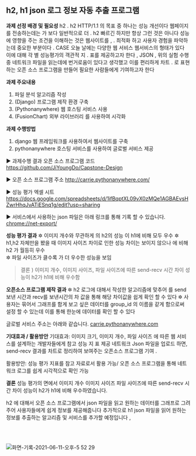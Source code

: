 **h2, h1 json 로그 정보 자동 추출 프로그램**
- 
 **과제 선정 배경 및 필요성** 
h2 . h2 HTTP/1.1 의 목표 중 하나는 성능 개선이다 웹페이지를 전송하는데는 가 보다 일반적으로 더 . h2 빠르긴 하지만 항상 그런 것은 아니다 성능에 영향을 주는 조건을 이해하는 것은 웹사이트를 , . 최적화 하고 사용자 경험을 파악하는데 중요한 부분이다 . CASE 오늘 날에는 다양한 웹 서비스 웹서비스의 형태가 있다 이에 대해 각 별 성능평가의 객관적 지 . 표를 제공하고자 한다 , JSON , 위의 실험 수행 중 네트워크 파일을 읽는데에 번거로움이 있다고 생각했고 이를 편리하게 차트 . 로 표현하는 오픈 소스 프로그램을 만들어 필요한 사람들에게 기여하고자 한다


**과제 주요내용** 
1) 파일 분석 알고리즘 작성 
2) (Django) 프로그램 제작 환경 구축 
3) (Pythonanywhere) 웹 호스팅 서비스 사용 
4) (FusionChart) 외부 라이브러리 를 사용하여 시각화


**과제 수행방법**
 1. django 웹 프레임워크를 사용하여서 웹사이트를 구축 
 2.  pythonanywhere 호스팅 서비스를 사용하여 글로벌 서비스
    제공


► 과제수행 결과 오픈 소스 프로그램 코드
https://github.com/JiYoungDo/Capstone-Design 

► 오픈 소스 프로그램 주소
http://carrie.pythonanywhere.com/ 

► 성능 평가 엑셀 시트
https://docs.google.com/spreadsheets/d/1ifBqptXL09vX0zMQe1AGBAEvsHZwrHhqJvATiESnq1g/edit?usp=sharing 

► 서비스에서 사용하는 json 파일은 아래 링크를 통해 기록 할 수 있습니다.
[chrome://net-export/](chrome://net-export/)



**성능 평가 결과** 
✲ 이미지 개수와 무관하게 의 h2의 성능 이 h1에 비해 모두 우수 
✲ h1,h2 자체만을 봤을 때 이미지 사이즈 차이로 인한 성능 차이는 보이지 않으나 에 비해 h2 가 월등히 우수  
✲ 파일 사이즈가 클수록 가 더 우수한 성능을 보임 
> 결론 ) 이미지 개수, 이미지 사이즈, 파일 사이즈에 따른  send-recv 시간 차이 성능이 h2가 h1에 비해 우수함

**오픈소스 프로그램 제작 결과**
✲ h2 로그에 대해서 작성한 알고리즘에 맞추어 를 send보낸 시간과 recv를 보낸시간의 차 값을 통해 해당 차이값을 쉽게 확인 할 수 있다 
✲ 사용자는 묶어서 그래프를 함게 보고 싶은 데이터를 group_id 의 이름을 같게 함으로써 설정 할 수 있는데 이를 통해 한눈에 데이터를 확인 할 수 있다

글로벌 서비스 주소는 아래와 같습니다. [carrie.pythonanywhere.com](http://carrie.pythonanywhere.com/)


**기대효과 / 활용방안**
기대효과: 이미지 크기, 이미지 개수, 파일 사이즈 에 따른 웹 서비스를 설계하는 개발자들에게 참고 성능 지 표 제공 
네트워크 Json 파일을 업로드 하면,  send-recv 결과를 차트로 정리하여 보여주는 오픈소스 프로그램 기여 .

활용방안: 성능 평가 지표를 참고 자료로서 활용 가능/ 오픈 소스 프로그램을 통해 네트워크 로그를 쉽게 시각적으로 확인 가능


**결론**
성능 평가의 면에서 이미지 개수 이미지 사이즈 파일 사이즈에 따른 send-recv 시간 차이 성능이 h2가 h1에 비해 우수하였습니다.

h2 에 대해서 오픈 소스 프로그램에서 json 파일을 읽고 원하는 데이터를 그래프로 그려주어 사용자들에게 쉽게 정보를 제공해줍니다 
추가적으로 h1 json 파일을 읽어 원하는 정보를 추출하는 알고리즘 및 서비스를 추가할 예정입니다 ,

<br/>
<br/>

![화면-기록-2021-06-11-오후-5 52 29](https://user-images.githubusercontent.com/48639426/121660889-9bc71c80-cade-11eb-93f4-e4a01938d663.gif)



